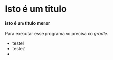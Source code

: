 # Isto é um titulo
#### isto é um titulo menor

Para executar esse programa vc precisa do *gradle*.

* teste1
* teste2
* 